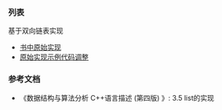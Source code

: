 ### 列表

基于双向链表实现

- [书中原始实现](origin)
- [原始实现示例代码调整](recipe-01)

### 参考文档

- 《数据结构与算法分析 C++语言描述 (第四版) 》:  3.5 list的实现

